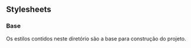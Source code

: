 ## Stylesheets

### Base

Os estilos contidos neste diretório são a base para construção do projeto.
